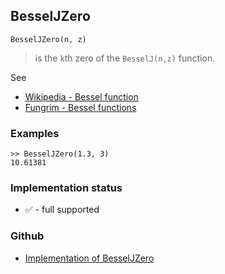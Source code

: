 ## BesselJZero

```
BesselJZero(n, z) 
```

> is the `k`th zero of the `BesselJ(n,z)` function. 

See
* [Wikipedia - Bessel function](https://en.wikipedia.org/wiki/Bessel_function)
* [Fungrim - Bessel functions](http://fungrim.org/topic/Bessel_functions/)

### Examples

```
>> BesselJZero(1.3, 3)
10.61381
```

### Implementation status

* &#x2705; - full supported

### Github

* [Implementation of BesselJZero](https://github.com/axkr/symja_android_library/blob/master/symja_android_library/matheclipse-core/src/main/java/org/matheclipse/core/builtin/BesselFunctions.java#L449) 

